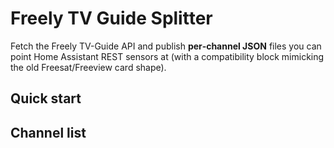 # Freely TV Guide Splitter


Fetch the Freely TV-Guide API and publish **per‑channel JSON** files you can point Home Assistant REST sensors at (with a compatibility block mimicking the old Freesat/Freeview card shape).


## Quick start


## Channel list
<!-- CHANNELS_START -->
<!-- CHANNELS_END -->

